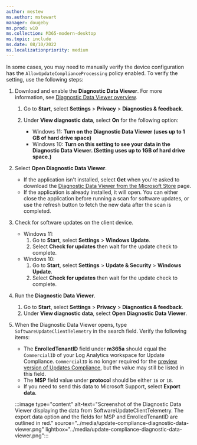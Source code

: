 ```yaml
---
author: mestew
ms.author: mstewart
manager: dougeby
ms.prod: w10
ms.collection: M365-modern-desktop
ms.topic: include
ms.date: 08/10/2022
ms.localizationpriority: medium
---
```

<!--This file is shared by updates/update-compliance-v2-help.md and the update/update-compliance-v2-configuration-script.md articles. Headings are driven by article context.  -->

In some cases, you may need to manually verify the device configuration has the `AllowUpdateComplianceProcessing` policy enabled. To verify the setting, use the following steps:

1. Download and enable the **Diagnostic Data Viewer**. For more information, see [Diagnostic Data Viewer overview](/windows/privacy/diagnostic-data-viewer-overview#install-and-use-the-diagnostic-data-viewer).
   1. Go to **Start**, select **Settings** > **Privacy** > **Diagnostics & feedback**.
   1. Under **View diagnostic data**, select **On** for the following option:

       - Windows 11: **Turn on the Diagnostic Data Viewer (uses up to 1 GB of hard drive space)**
       - Windows 10: **Turn on this setting to see your data in the Diagnostic Data Viewer. (Setting uses up to 1GB of hard drive space.)**

1. Select **Open Diagnostic Data Viewer**.
   - If the application isn't installed, select **Get** when you're asked to download the [Diagnostic Data Viewer  from the Microsoft Store](https://www.microsoft.com/store/p/diagnostic-data-viewer/9n8wtrrsq8f7?rtc=1) page.
   - If the application is already installed, it will open. You can either close the application before running a scan for software updates, or use the refresh button to fetch the new data after the scan is completed.

1. Check for software updates on the client device.
    - Windows 11:
       1. Go to **Start**, select **Settings** > **Windows Update**.
       1. Select **Check for updates** then wait for the update check to complete.  
    - Windows 10:  
       1. Go to **Start**, select **Settings** > **Update & Security** > **Windows Update**.
       1. Select **Check for updates** then wait for the update check to complete.

1. Run the **Diagnostic Data Viewer**.
   1. Go to **Start**, select **Settings** > **Privacy** > **Diagnostics & feedback**.
   1. Under **View diagnostic data**, select **Open Diagnostic Data Viewer**.
1. When the Diagnostic Data Viewer opens, type `SoftwareUpdateClientTelemetry` in the search field. Verify the following items:
   - The **EnrolledTenantID** field under **m365a** should equal the `CommercialID` of your Log Analytics workspace for Update Compliance. `CommercialID` is no longer required for the [preview version of Updates Compliance](../update-compliance-v2-overview.md), but the value may still be listed in this field. 
   - The **MSP** field value under **protocol** should be either `16` or `18`.
   - If you need to send this data to Microsoft Support, select **Export data**.  

   :::image type="content" alt-text="Screenshot of the Diagnostic Data Viewer displaying the data from SoftwareUpdateClientTelemetry. The export data option and the fields for MSP and EnrolledTenantID are outlined in red." source="../media/update-compliance-diagnostic-data-viewer.png" lightbox="../media/update-compliance-diagnostic-data-viewer.png"::: 

